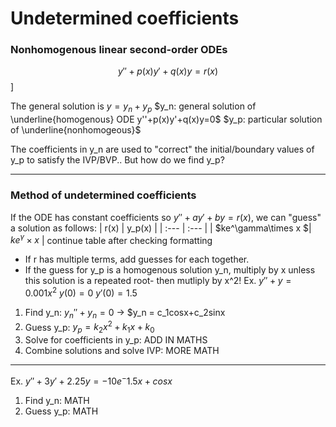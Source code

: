 # Undetermined coefficients

### Nonhomogenous linear second-order ODEs

$$y''+p(x)y'+q(x)y=r(x)$$]

The general solution is $y=y_n + y_p$
$y_n: general solution of \underline{homogenous} ODE y''+p(x)y'+q(x)y=0$
$y_p: particular solution of \underline{nonhomogeous}$

The coefficients in y_n are used to "correct" the initial/boundary values of y_p to satisfy the IVP/BVP.. But how do we find y_p?
* * *
### Method of undetermined coefficients
If the ODE has constant coefficients so $y''+ay'+by=r(x)$, we can "guess" a solution as follows: 
| r(x) | y_p(x) |
| :--- | :---   |
| $ke^\gamma\times x $| $ke^\gamma\times x$ |
continue table after checking formatting
* If r has multiple terms, add guesses for each together. 
* If the guess for y_p is a homogenous solution y_n, multiply by x unless this solution is a repeated root- then mutliply by x^2!
Ex. $y''+y=0.001x^2$ $y(0)=0$ $y'(0)=1.5$
1) Find y_n: $y_n''+y_n = 0$ -> $y_n = c_1cosx+c_2sinx
2) Guess y_p: $y_p=k_2x^2+k_1x+k_0$
3) Solve for coefficients in y_p: ADD IN MATHS
4) Combine solutions and solve IVP: MORE MATH
***
Ex. $y''+3y'+2.25y=-10e^-1.5x+cosx$
1) Find y_n: MATH
2) Guess y_p: MATH
